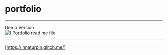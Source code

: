 # portfolio
***
Demo Version<br>
![I Portfolio read me file](https://github.com/innainna0/portfolio/assets/138897277/83aaf3de-f664-4a3c-a5c7-5daac94a6eb0)
***
[https://innaturpin.glitch.me/]
